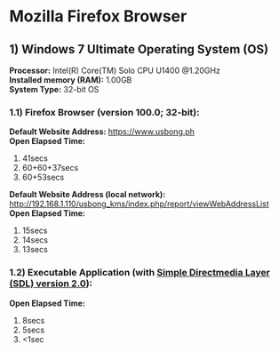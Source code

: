 # Mozilla Firefox Browser

## 1) Windows 7 Ultimate Operating System (OS)
<b>Processor:</b> Intel(R) Core(TM) Solo CPU U1400 @1.20GHz<br/>
<b>Installed memory (RAM):</b> 1.00GB<br/>
<b>System Type:</b> 32-bit OS<br/>

### 1.1) Firefox Browser (version 100.0; 32-bit):
<b>Default Website Address:</b> https://www.usbong.ph<br/>
<b>Open Elapsed Time:</b><br/> 
1) 41secs<br/>
2) 60+60+37secs<br/>
3) 60+53secs<br/>

<b>Default Website Address (local network):</b> http://192.168.1.110/usbong_kms/index.php/report/viewWebAddressList<br/>
<b>Open Elapsed Time:</b><br/> 
1) 15secs<br/>
2) 14secs<br/>
3) 13secs<br/>

### 1.2) Executable Application (with [Simple Directmedia Layer (SDL) version 2.0](https://www.libsdl.org/download-2.0.php)):
<b>Open Elapsed Time:</b><br/> 
1) 8secs<br/>
2) 5secs<br/>
3) <1sec<br/>

